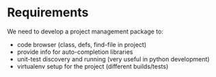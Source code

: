 # Requirements
We need to develop a project management package to:

- code browser (class, defs, find-file in project)
- provide info for auto-completion libraries
- unit-test discovery and running (very useful in python development)
- virtualenv setup for the project (different builds/tests)